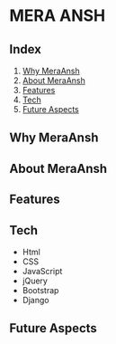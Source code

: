 # MERA ANSH

## Index

1. [Why MeraAnsh](#why-meraansh)
2. [About MeraAnsh](#about-meraansh)
3. [Features](#features)
4. [Tech](#tech)
5. [Future Aspects](#future-aspects)

## Why MeraAnsh


## About MeraAnsh


## Features

## Tech

- Html
- CSS
- JavaScript
- jQuery
- Bootstrap
- Django

## Future Aspects
